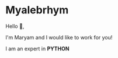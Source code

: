 # Myalebrhym
 
Hello 👋,

I'm Maryam and I would like to work for you!


I am an expert in <b>PYTHON</b>
